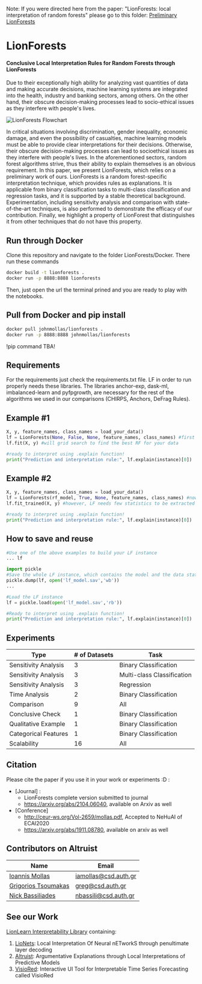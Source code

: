 Note: If you were directed here from the paper: "LionForests: local interpretation of random forests" please go to this folder: [Preliminary LionForests](https://github.com/intelligence-csd-auth-gr/LionLearn/tree/master/Preliminary_LionForests)
# LionForests
<h4>Conclusive Local Interpretation Rules for Random Forests through LionForests</h4> 

Due to their exceptionally high ability for analyzing vast quantities of data and making accurate decisions, machine learning systems are integrated into the health, industry and banking sectors, among others. On the other hand, their obscure decision-making processes lead to socio-ethical issues as they interfere with people's lives.  

![LionForests Flowchart](https://github.com/intelligence-csd-auth-gr/LionLearn/blob/master/LionForests/LionForestsFlow.png?raw=true)

In critical situations involving discrimination, gender inequality, economic damage, and even the possibility of casualties, machine learning models must be able to provide clear interpretations for their decisions. Otherwise, their obscure decision-making processes can lead to socioethical issues as they interfere with people's lives. In the aforementioned sectors, random forest algorithms strive, thus their ability to explain themselves is an obvious requirement. In this paper, we present LionForests, which relies on a preliminary work of ours. LionForests is a random forest-specific interpretation technique, which provides rules as explanations. It is applicable from binary classification tasks to multi-class classification and regression tasks, and it is supported by a stable theoretical background. Experimentation, including sensitivity analysis and comparison with state-of-the-art techniques, is also performed to demonstrate the efficacy of our contribution. Finally, we highlight a property of LionForest that distinguishes it from other techniques that do not have this property.

## Run through Docker
Clone this repository and navigate to the folder LionForests/Docker. There run these commands
```bash
docker build -t lionforests .
docker run -p 8888:8888 lionforests
```
Then, just open the url the terminal prined and you are ready to play with the notebooks. 

## Pull from Docker and pip install
```bash
docker pull johnmollas/lionforests .
docker run -p 8888:8888 johnmollas/lionforests
```
!pip command TBA!

## Requirements
For the requirements just check the requirements.txt file. LF in order to run properly needs these libraries. The libraries anchor-exp, dask-ml, imbalanced-learn and pyfpgrowth, are necessary for the rest of the algorithms we used in our comparisons (CHIRPS, Anchors, DeFrag Rules).


## Example #1
```python
X, y, feature_names, class_names = load_your_data()
lf = LionForests(None, False, None, feature_names, class_names) #first none means that no RF model is provided, second none means no scaling
lf.fit(X, y) #will grid search to find the best RF for your data

#ready to interpret using .explain function!
print("Prediction and interpretation rule:", lf.explain(instance)[0]) 
```

## Example #2
```python
X, y, feature_names, class_names = load_your_data()
lf = LionForests(rf_model, True, None, feature_names, class_names) #now we provide a model
lf.fit_trained(X, y) #however, LF needs few statistics to be extracted from training data

#ready to interpret using .explain function!
print("Prediction and interpretation rule:", lf.explain(instance)[0]) 
```

## How to save and reuse
```python
#Use one of the above examples to build your LF instance
... lf

import pickle
#Save the whole LF instance, which contains the model and the data statistics (but not the data themselves)
pickle.dump(lf, open('lf_model.sav','wb'))
...

#Load the LF instance
lf = pickle.load(open('lf_model.sav','rb'))

#Ready to interpret using .explain function!
print("Prediction and interpretation rule:", lf.explain(instance)[0]) 
```

## Experiments
Type | # of  Datasets | Task 
--- | --- | --- 
Sensitivity Analysis | 3 | Binary Classification
Sensitivity Analysis | 3 | Multi-class Classification
Sensitivity Analysis | 3 | Regression
Time Analysis | 2 | Binary Classification
Comparison | 9 | All
Conclusive Check | 1 | Binary Classification
Qualitative Example | 1 | Binary Classification
Categorical Features | 1 | Binary Classification
Scalability | 16 | All

## Citation
Please cite the paper if you use it in your work or experiments :D :

- [Journal] :
    - LionForests complete version submitted to journal
    - https://arxiv.org/abs/2104.06040, available on Arxiv as well
- [Conference] 
    - http://ceur-ws.org/Vol-2659/mollas.pdf, Accepted to NeHuAI of ECAI2020
    - https://arxiv.org/abs/1911.08780, available on arxiv as well

## Contributors on Altruist
Name | Email
--- | ---
[Ioannis Mollas](https://intelligence.csd.auth.gr/people/ioannis-mollas/) | iamollas@csd.auth.gr
[Grigorios Tsoumakas](https://intelligence.csd.auth.gr/people/tsoumakas/) | greg@csd.auth.gr
[Nick Bassiliades](https://intelligence.csd.auth.gr/people/bassiliades/) | nbassili@csd.auth.gr

## See our Work
[LionLearn Interpretability Library](https://github.com/intelligence-csd-auth-gr/LionLearn) containing: 
1. [LioNets](https://github.com/iamollas/LionLearn/tree/master/LioNets): Local Interpretation Of Neural nETworkS through penultimate layer decoding
2. [Altruist](https://github.com/iamollas/Altruist): Argumentative Explanations through Local Interpretations of Predictive Models
3. [VisioRed](https://github.com/intelligence-csd-auth-gr/Interpretable-Predictive-Maintenance/tree/master/VisioRed%20Demo): Interactive UI Tool for Interpretable Time Series Forecasting called VisioRed
